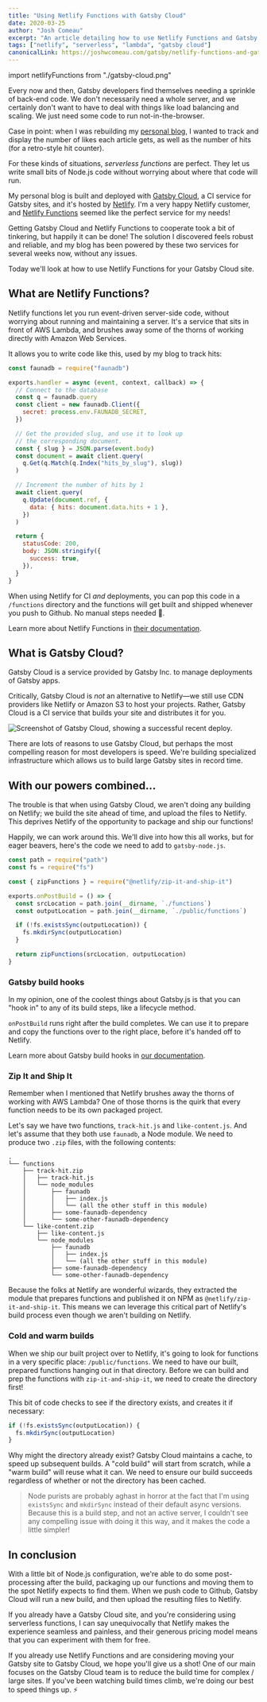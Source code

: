 ```yaml
---
title: "Using Netlify Functions with Gatsby Cloud"
date: 2020-03-25
author: "Josh Comeau"
excerpt: "An article detailing how to use Netlify Functions and Gatsby Cloud together, to tremendous effect!"
tags: ["netlify", "serverless", "lambda", "gatsby cloud"]
canonicalLink: https://joshwcomeau.com/gatsby/netlify-functions-and-gatsby-cloud/
---
```


import netlifyFunctions from "./gatsby-cloud.png"

Every now and then, Gatsby developers find themselves needing a sprinkle of back-end code. We don't necessarily need a whole server, and we certainly don't want to have to deal with things like load balancing and scaling. We just need some code to run not-in-the-browser.

Case in point: when I was rebuilding my [personal blog](https://joshwcomeau.com/), I wanted to track and display the number of likes each article gets, as well as the number of hits (for a retro-style hit counter).

For these kinds of situations, _serverless functions_ are perfect. They let us write small bits of Node.js code without worrying about where that code will run.

My personal blog is built and deployed with [Gatsby Cloud](https://www.gatsbyjs.com/cloud), a CI service for Gatsby sites, and it's hosted by [Netlify](https://www.netlify.com/). I'm a very happy Netlify customer, and [Netlify Functions](https://www.netlify.com/products/functions/) seemed like the perfect service for my needs!

Getting Gatsby Cloud and Netlify Functions to cooperate took a bit of tinkering, but happily it can be done! The solution I discovered feels robust and reliable, and my blog has been powered by these two services for several weeks now, without any issues.

Today we'll look at how to use Netlify Functions for your Gatsby Cloud site.

## What are Netlify Functions?

Netlify functions let you run event-driven server-side code, without worrying about running and maintaining a server. It's a service that sits in front of AWS Lambda, and brushes away some of the thorns of working directly with Amazon Web Services.

It allows you to write code like this, used by my blog to track hits:

```js
const faunadb = require("faunadb")

exports.handler = async (event, context, callback) => {
  // Connect to the database
  const q = faunadb.query
  const client = new faunadb.Client({
    secret: process.env.FAUNADB_SECRET,
  })

  // Get the provided slug, and use it to look up
  // the corresponding document.
  const { slug } = JSON.parse(event.body)
  const document = await client.query(
    q.Get(q.Match(q.Index("hits_by_slug"), slug))
  )

  // Increment the number of hits by 1
  await client.query(
    q.Update(document.ref, {
      data: { hits: document.data.hits + 1 },
    })
  )

  return {
    statusCode: 200,
    body: JSON.stringify({
      success: true,
    }),
  }
}
```

When using Netlify for CI _and_ deployments, you can pop this code in a `/functions` directory and the functions will get built and shipped whenever you push to Github. No manual steps needed 💯.

Learn more about Netlify Functions in [their documentation](https://docs.netlify.com/functions/overview/).

## What is Gatsby Cloud?

Gatsby Cloud is a service provided by Gatsby Inc. to manage deployments of Gatsby apps.

Critically, Gatsby Cloud is _not_ an alternative to Netlify—we still use CDN providers like Netlify or Amazon S3 to host your projects. Rather, Gatsby Cloud is a CI service that builds your site and distributes it for you.

<img
  src={netlifyFunctions}
  alt="Screenshot of Gatsby Cloud, showing a successful recent deploy."
/>

There are lots of reasons to use Gatsby Cloud, but perhaps the most compelling reason for most developers is speed. We're building specialized infrastructure which allows us to build large Gatsby sites in record time.

## With our powers combined…

The trouble is that when using Gatsby Cloud, we aren't doing any building on Netlify; we build the site ahead of time, and upload the files to Netlify. This deprives Netlify of the opportunity to package and ship our functions!

Happily, we can work around this. We'll dive into how this all works, but for eager beavers, here's the code we need to add to `gatsby-node.js`.

```js
const path = require("path")
const fs = require("fs")

const { zipFunctions } = require("@netlify/zip-it-and-ship-it")

exports.onPostBuild = () => {
  const srcLocation = path.join(__dirname, `./functions`)
  const outputLocation = path.join(__dirname, `./public/functions`)

  if (!fs.existsSync(outputLocation)) {
    fs.mkdirSync(outputLocation)
  }

  return zipFunctions(srcLocation, outputLocation)
}
```

### Gatsby build hooks

In my opinion, one of the coolest things about Gatsby.js is that you can "hook in" to any of its build steps, like a lifecycle method.

`onPostBuild` runs right after the build completes. We can use it to prepare and copy the functions over to the right place, before it's handed off to Netlify.

Learn more about Gatsby build hooks in [our documentation](/docs/node-apis/).

### Zip It and Ship It

Remember when I mentioned that Netlify brushes away the thorns of working with AWS Lambda? One of those thorns is the quirk that every function needs to be its own packaged project.

Let's say we have two functions, `track-hit.js` and `like-content.js`. And let's assume that they both use `faunadb`, a Node module. We need to produce two `.zip` files, with the following contents:

```text
.
└── functions
    ├── track-hit.zip
    │   ├── track-hit.js
    │   └── node_modules
    │       ├── faunadb
    │       │   ├── index.js
    │       │   └── (all the other stuff in this module)
    │       ├── some-faunadb-dependency
    │       └── some-other-faunadb-dependency
    └── like-content.zip
        ├── like-content.js
        └── node_modules
            ├── faunadb
            │   ├── index.js
            │   └── (all the other stuff in this module)
            ├── some-faunadb-dependency
            └── some-other-faunadb-dependency
```

Because the folks at Netlify are wonderful wizards, they extracted the module that prepares functions and published it on NPM as `@netlify/zip-it-and-ship-it`. This means we can leverage this critical part of Netlify's build process even though we aren't building on Netlify.

### Cold and warm builds

When we ship our built project over to Netlify, it's going to look for functions in a very specific place: `/public/functions`. We need to have our built, prepared functions hanging out in that directory. Before we can build and prep the functions with `zip-it-and-ship-it`, we need to create the directory first!

This bit of code checks to see if the directory exists, and creates it if necessary:

```js
if (!fs.existsSync(outputLocation)) {
  fs.mkdirSync(outputLocation)
}
```

Why might the directory already exist? Gatsby Cloud maintains a cache, to speed up subsequent builds. A "cold build" will start from scratch, while a "warm build" will reuse what it can. We need to ensure our build succeeds regardless of whether or not the directory has been cached.

> Node purists are probably aghast in horror at the fact that I'm using `existsSync` and `mkdirSync` instead of their default async versions. Because this is a build step, and not an active server, I couldn't see any compelling issue with doing it this way, and it makes the code a little simpler!

## In conclusion

With a little bit of Node.js configuration, we're able to do some post-processing after the build, packaging up our functions and moving them to the spot Netlify expects to find them. When we push code to Github, Gatsby Cloud will run a new build, and then upload the resulting files to Netlify.

If you already have a Gatsby Cloud site, and you're considering using serverless functions, I can say unequivocally that Netlify makes the experience seamless and painless, and their generous pricing model means that you can experiment with them for free.

If you already use Netlify Functions and are considering moving your Gatsby site to Gatsby Cloud, we hope you'll give us a shot! One of our main focuses on the Gatsby Cloud team is to reduce the build time for complex / large sites. If you've been watching build times climb, we're doing our best to speed things up. ⚡️
